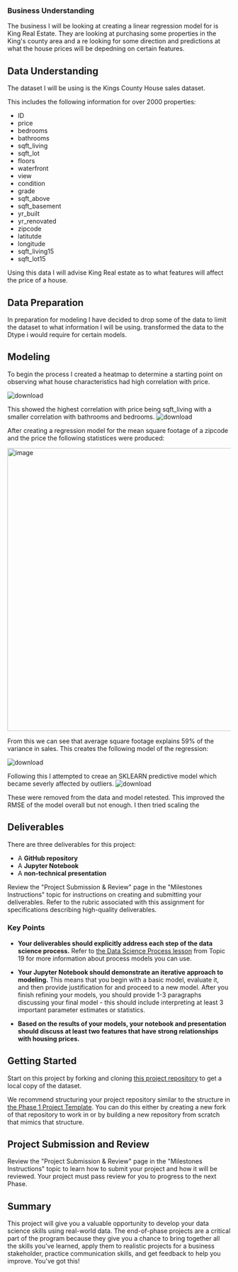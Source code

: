 ### Business Understanding

The business I will be looking at creating a linear regression model for is King Real Estate. They are looking at purchasing some properties in the King's county area and a re looking for some direction and predictions at what the house prices will be depedning on certain features.

## Data Understanding

The dataset I will be using is the Kings County House sales dataset. 

This includes the following information for over 2000 properties:
 - ID
 - price
 - bedrooms
 - bathrooms
 - sqft_living
 - sqft_lot
 - floors
 - waterfront
 - view
 - condition
 - grade
 - sqft_above
 - sqft_basement
 - yr_built
 - yr_renovated
 - zipcode
 - latitutde
 - longitude
 - sqft_living15
 - sqft_lot15

Using this data I will advise King Real estate as to what features will affect the price of a house.

## Data Preparation
In preparation for modeling I have decided to drop some of the data to limit the dataset to what information I will be using. transformed the data to the Dtype i would require for certain models.

## Modeling

To begin the process I created a heatmap to determine a starting point on observing what house characteristics had high correlation with price.

![download](https://github.com/nysmitch/dsc-phase-2-project/assets/147038854/fcd930a6-a5a2-4b83-9be0-d23c30079273)

This showed the highest correlation with price being sqft_living with a smaller correlation with bathrooms and bedrooms.
![download](https://github.com/nysmitch/dsc-phase-2-project/assets/147038854/c4f6069d-e19f-4454-82ea-2f1410ae1c53)

After creating a regression model for the mean square footage of a zipcode and the price the following statistices were produced:


<img width="638" alt="image" src="https://github.com/nysmitch/dsc-phase-2-project/assets/147038854/0f0d5aed-c45c-4f39-8d7e-2b2d4ea5a0d3">


From this we can see that average square footage explains 59% of the variance in sales. 
This creates the following model of the regression:

![download](https://github.com/nysmitch/dsc-phase-2-project/assets/147038854/e8f5a8e1-3ea4-4dff-8c63-0a1879b2387a)




Following this I attempted to creae an SKLEARN predictive model which became severly affected by outliers.
![download](https://github.com/nysmitch/dsc-phase-2-project/assets/147038854/b36ea655-480f-4e24-966d-4b5095f81759)




These were removed from the data and model retested. This improved the RMSE of the model overall but not enough. I then tried scaling the 



## Deliverables

There are three deliverables for this project:

* A **GitHub repository**
* A **Jupyter Notebook**
* A **non-technical presentation**

Review the "Project Submission & Review" page in the "Milestones Instructions" topic for instructions on creating and submitting your deliverables. Refer to the rubric associated with this assignment for specifications describing high-quality deliverables.

### Key Points

* **Your deliverables should explicitly address each step of the data science process.** Refer to [the Data Science Process lesson](https://github.com/learn-co-curriculum/dsc-data-science-processes) from Topic 19 for more information about process models you can use.

* **Your Jupyter Notebook should demonstrate an iterative approach to modeling.** This means that you begin with a basic model, evaluate it, and then provide justification for and proceed to a new model. After you finish refining your models, you should provide 1-3 paragraphs discussing your final model - this should include interpreting at least 3 important parameter estimates or statistics.

* **Based on the results of your models, your notebook and presentation should discuss at least two features that have strong relationships with housing prices.**

## Getting Started

Start on this project by forking and cloning [this project repository](https://github.com/learn-co-curriculum/dsc-phase-2-project) to get a local copy of the dataset.

We recommend structuring your project repository similar to the structure in [the Phase 1 Project Template](https://github.com/learn-co-curriculum/dsc-project-template). You can do this either by creating a new fork of that repository to work in or by building a new repository from scratch that mimics that structure.

## Project Submission and Review

Review the "Project Submission & Review" page in the "Milestones Instructions" topic to learn how to submit your project and how it will be reviewed. Your project must pass review for you to progress to the next Phase.

## Summary

This project will give you a valuable opportunity to develop your data science skills using real-world data. The end-of-phase projects are a critical part of the program because they give you a chance to bring together all the skills you've learned, apply them to realistic projects for a business stakeholder, practice communication skills, and get feedback to help you improve. You've got this!
